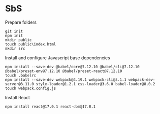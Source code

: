 # SbS
Prepare folders
~~~
git init
npm init
mkdir public
touch public\index.html
mkdir src
~~~

Install and configure Javascript base dependencies
~~~
npm install --save-dev @babel/core@7.12.10 @babel/cli@7.12.10 @babel/preset-env@7.12.10 @babel/preset-react@7.12.10
touch .babelrc
npm install --save-dev webpack@4.19.1 webpack-cli@3.1.1 webpack-dev-server@3.11.0 style-loader@1.2.1 css-loader@3.6.0 babel-loader@8.0.2
touch webpack.config.js
~~~

Install React
~~~
npm install react@17.0.1 react-dom@17.0.1
~~~